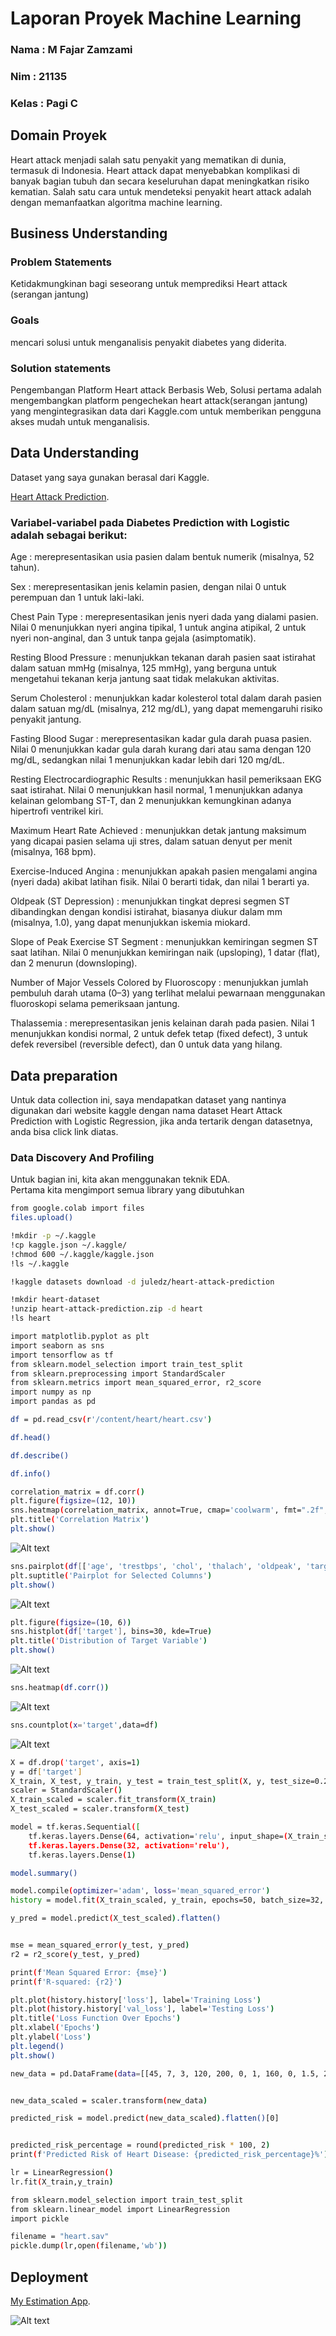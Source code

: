 # Laporan Proyek Machine Learning
### Nama :  M Fajar Zamzami
### Nim : 21135
### Kelas : Pagi C

## Domain Proyek
Heart attack menjadi salah satu penyakit yang mematikan di dunia, termasuk di Indonesia. Heart attack dapat menyebabkan komplikasi di banyak bagian tubuh dan secara keseluruhan dapat meningkatkan risiko kematian. Salah satu cara untuk mendeteksi penyakit heart attack adalah dengan memanfaatkan algoritma machine learning.

## Business Understanding

### Problem Statements

Ketidakmungkinan bagi seseorang untuk memprediksi Heart attack (serangan jantung)

### Goals
mencari solusi untuk menganalisis penyakit diabetes yang diderita.

### Solution statements
Pengembangan Platform Heart attack Berbasis Web, Solusi pertama adalah mengembangkan platform pengechekan heart attack(serangan jantung) yang mengintegrasikan data dari Kaggle.com untuk memberikan pengguna akses mudah untuk menganalisis.

## Data Understanding
Dataset yang saya gunakan berasal dari Kaggle.<br> 

[Heart Attack Prediction](https://www.kaggle.com/datasets/juledz/heart-attack-prediction).

### Variabel-variabel pada Diabetes Prediction with Logistic adalah sebagai berikut:
Age : merepresentasikan usia pasien dalam bentuk numerik (misalnya, 52 tahun).

Sex : merepresentasikan jenis kelamin pasien, dengan nilai 0 untuk perempuan dan 1 untuk laki-laki.

Chest Pain Type : merepresentasikan jenis nyeri dada yang dialami pasien. Nilai 0 menunjukkan nyeri angina tipikal, 1 untuk angina atipikal, 2 untuk nyeri non-anginal, dan 3 untuk tanpa gejala (asimptomatik).

Resting Blood Pressure : menunjukkan tekanan darah pasien saat istirahat dalam satuan mmHg (misalnya, 125 mmHg), yang berguna untuk mengetahui tekanan kerja jantung saat tidak melakukan aktivitas.

Serum Cholesterol : menunjukkan kadar kolesterol total dalam darah pasien dalam satuan mg/dL (misalnya, 212 mg/dL), yang dapat memengaruhi risiko penyakit jantung.

Fasting Blood Sugar : merepresentasikan kadar gula darah puasa pasien. Nilai 0 menunjukkan kadar gula darah kurang dari atau sama dengan 120 mg/dL, sedangkan nilai 1 menunjukkan kadar lebih dari 120 mg/dL.

Resting Electrocardiographic Results : menunjukkan hasil pemeriksaan EKG saat istirahat. Nilai 0 menunjukkan hasil normal, 1 menunjukkan adanya kelainan gelombang ST-T, dan 2 menunjukkan kemungkinan adanya hipertrofi ventrikel kiri.

Maximum Heart Rate Achieved : menunjukkan detak jantung maksimum yang dicapai pasien selama uji stres, dalam satuan denyut per menit (misalnya, 168 bpm).

Exercise-Induced Angina : menunjukkan apakah pasien mengalami angina (nyeri dada) akibat latihan fisik. Nilai 0 berarti tidak, dan nilai 1 berarti ya.

Oldpeak (ST Depression) : menunjukkan tingkat depresi segmen ST dibandingkan dengan kondisi istirahat, biasanya diukur dalam mm (misalnya, 1.0), yang dapat menunjukkan iskemia miokard.

Slope of Peak Exercise ST Segment : menunjukkan kemiringan segmen ST saat latihan. Nilai 0 menunjukkan kemiringan naik (upsloping), 1 datar (flat), dan 2 menurun (downsloping).

Number of Major Vessels Colored by Fluoroscopy : menunjukkan jumlah pembuluh darah utama (0–3) yang terlihat melalui pewarnaan menggunakan fluoroskopi selama pemeriksaan jantung.

Thalassemia : merepresentasikan jenis kelainan darah pada pasien. Nilai 1 menunjukkan kondisi normal, 2 untuk defek tetap (fixed defect), 3 untuk defek reversibel (reversible defect), dan 0 untuk data yang hilang.

## Data preparation
Untuk data collection ini, saya mendapatkan dataset yang nantinya digunakan dari website kaggle dengan nama dataset Heart Attack Prediction with Logistic Regression, jika anda tertarik dengan datasetnya, anda bisa click link diatas.

### Data Discovery And Profiling
Untuk bagian ini, kita akan menggunakan teknik EDA. <br>
Pertama kita mengimport semua library yang dibutuhkan

```bash
from google.colab import files
files.upload()
```

```bash
!mkdir -p ~/.kaggle
!cp kaggle.json ~/.kaggle/
!chmod 600 ~/.kaggle/kaggle.json
!ls ~/.kaggle
```

```bash
!kaggle datasets download -d juledz/heart-attack-prediction
```

```bash
!mkdir heart-dataset
!unzip heart-attack-prediction.zip -d heart
!ls heart
```

```bash
import matplotlib.pyplot as plt
import seaborn as sns
import tensorflow as tf
from sklearn.model_selection import train_test_split
from sklearn.preprocessing import StandardScaler
from sklearn.metrics import mean_squared_error, r2_score
import numpy as np
import pandas as pd
```

```bash
df = pd.read_csv(r'/content/heart/heart.csv')
```

```bash
df.head()
```

```bash
df.describe()
```

```bash
df.info()
```

```bash
correlation_matrix = df.corr()
plt.figure(figsize=(12, 10))
sns.heatmap(correlation_matrix, annot=True, cmap='coolwarm', fmt=".2f", linewidths=0.5)
plt.title('Correlation Matrix')
plt.show()
```
![Alt text](1.png)

```bash
sns.pairplot(df[['age', 'trestbps', 'chol', 'thalach', 'oldpeak', 'target']])
plt.suptitle('Pairplot for Selected Columns')
plt.show()
```
![Alt text](2.png)

```bash
plt.figure(figsize=(10, 6))
sns.histplot(df['target'], bins=30, kde=True)
plt.title('Distribution of Target Variable')
plt.show()
```
![Alt text](3.png)

```bash
sns.heatmap(df.corr())
```
![Alt text](4.png)

```bash
sns.countplot(x='target',data=df)
```
![Alt text](5.png)

```bash
X = df.drop('target', axis=1)
y = df['target']
X_train, X_test, y_train, y_test = train_test_split(X, y, test_size=0.2, random_state=42)
scaler = StandardScaler()
X_train_scaled = scaler.fit_transform(X_train)
X_test_scaled = scaler.transform(X_test)
```

```bash
model = tf.keras.Sequential([
    tf.keras.layers.Dense(64, activation='relu', input_shape=(X_train_scaled.shape[1],)),
    tf.keras.layers.Dense(32, activation='relu'),
    tf.keras.layers.Dense(1)
```

```bash
model.summary()
```

```bash
model.compile(optimizer='adam', loss='mean_squared_error')
history = model.fit(X_train_scaled, y_train, epochs=50, batch_size=32, validation_split=0.2, verbose=2)
```

```bash
y_pred = model.predict(X_test_scaled).flatten()


mse = mean_squared_error(y_test, y_pred)
r2 = r2_score(y_test, y_pred)

print(f'Mean Squared Error: {mse}')
print(f'R-squared: {r2}')
```

```bash
plt.plot(history.history['loss'], label='Training Loss')
plt.plot(history.history['val_loss'], label='Testing Loss')
plt.title('Loss Function Over Epochs')
plt.xlabel('Epochs')
plt.ylabel('Loss')
plt.legend()
plt.show()
```

```bash
new_data = pd.DataFrame(data=[[45, 7, 3, 120, 200, 0, 1, 160, 0, 1.5, 2, 0, 3]], columns=X.columns)


new_data_scaled = scaler.transform(new_data)

predicted_risk = model.predict(new_data_scaled).flatten()[0]


predicted_risk_percentage = round(predicted_risk * 100, 2)
print(f'Predicted Risk of Heart Disease: {predicted_risk_percentage}%')
```

```bash
lr = LinearRegression()
lr.fit(X_train,y_train)
```

```bash
from sklearn.model_selection import train_test_split
from sklearn.linear_model import LinearRegression
import pickle

filename = "heart.sav"
pickle.dump(lr,open(filename,'wb'))
```
## Deployment

[My Estimation App](https://heartattack-neyd7subjkkivjfovmwriq.streamlit.app/).

![Alt text](streamlit.png)
